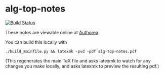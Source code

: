 alg-top-notes
=============

[![Build Status](https://travis-ci.org/silky/alg-top-notes.svg?branch=master)](https://travis-ci.org/silky/alg-top-notes)

These notes are viewable online at
[Authorea](https://authorea.com/users/7271).

You can build this locally with

    ./build_mainfile.py && latexmk -pvd -pdf alg-top-notes.pdf

(This regenerates the main TeX file and asks latexmk to watch for any changes
 you make locally, and asks latexmk to preview the resulting pdf.)
